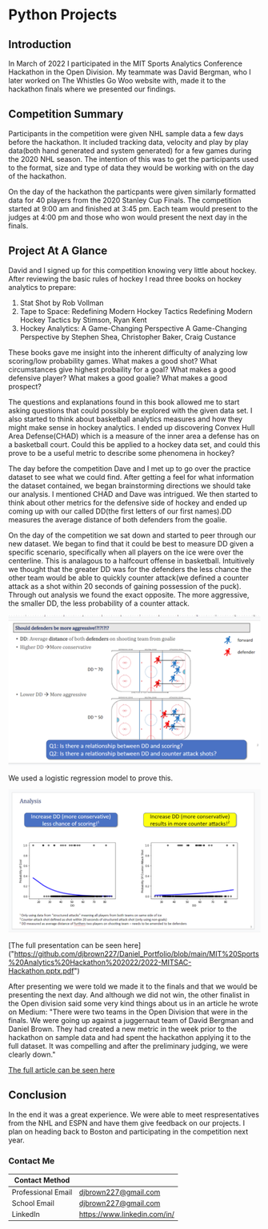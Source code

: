# Python Projects

## Introduction
In March of 2022 I participated in the MIT Sports Analytics Conference Hackathon in the Open Division. My teammate was David Bergman, who I later worked on The Whistles Go Woo website with, made it to the hackathon finals where we presented our findings.

## Competition Summary
Participants in the competition were given NHL sample data a few days before the hackathon. It included tracking data, velocity and play by play data(both hand generated and system generated) for a few games during the 2020 NHL season. The intention of this was to get the participants used to the format, size and type of data they would be working with on the day of the hackathon. 

On the day of the hackathon the particpants were given similarly formatted data for 40 players from the 2020 Stanley Cup Finals. The competition started at 9:00 am and finished at 3:45 pm. Each team would present to the judges at 4:00 pm and those who won would present the next day in the finals.

## Project At A Glance
David and I signed up for this competition knowing very little about hockey. After reviewing the basic rules of hockey I read three books on hockey analytics to prepare:

1. Stat Shot by Rob Vollman
2. Tape to Space: Redefining Modern Hockey Tactics Redefining Modern Hockey Tactics by Stimson, Ryan Kent
3. Hockey Analytics: A Game-Changing Perspective A Game-Changing Perspective by Stephen Shea, Christopher Baker, Craig Custance

These books gave me insight into the inherent difficulty of analyzing low scoring/low probability games. What makes a good shot? What circumstances give highest probaility for a goal? What makes a good defensive player? What makes a good goalie? What makes a good prospect?

The questions and explanations found in this book allowed me to start asking questions that could possibly be explored with the given data set. I also started to think about basketball analytics measures and how they might make sense in hockey analytics. I ended up discovering Convex Hull Area Defense(CHAD) which is a measure of the inner area a defense has on a basketball court. Could this be applied to a hockey data set, and could this prove to be a useful metric to describe some phenomena in hockey?

The day before the competition Dave and I met up to go over the practice dataset to see what we could find. After getting a feel for what information the dataset contained, we began brainstorming directions we should take our analysis. I mentioned CHAD and Dave was intrigued. We then started to think about other metrics for the defensive side of hockey and ended up coming up with our called DD(the first letters of our first names).DD measures the average distance of both defenders from the goalie.

On the day of the competition we sat down and started to peer through our new dataset. We began to find that it could be best to measure DD given a specific scenario, specifically when all players on the ice were over the centerline. This is analagous to a halfcourt offense in basketball. Intuitively we thought that the greater DD was for the defenders the less chance the other team would be able to quickly counter attack(we defined a counter attack as a shot within 20 seconds of gaining possession of the puck). Through out analysis we found the exact opposite. The more aggressive, the smaller DD, the less probability of a counter attack.

<p align="center"><img src = "https://github.com/djbrown227/Daniel_Portfolio/blob/main/MIT%20Sports%20Analytics%20Hackathon%202022/NHL%20Hackathon%20DD.png" width = 700><p>
  
We used a logistic regression model to prove this.

<p align="center"><img src = "https://github.com/djbrown227/Daniel_Portfolio/blob/main/MIT%20Sports%20Analytics%20Hackathon%202022/NHL%20Hackathon%20Logit.png" width = 700><p>

[The full presentation can be seen here] ("https://github.com/djbrown227/Daniel_Portfolio/blob/main/MIT%20Sports%20Analytics%20Hackathon%202022/2022-MITSAC-Hackathon.pptx.pdf")

After presenting we were told we made it to the finals and that we would be presenting the next day. And although we did not win, the other finalist in the Open division said some very kind things about us in an article he wrote on Medium:
"There were two teams in the Open Division that were in the finals. We were going up against a juggernaut team of David Bergman and Daniel Brown. They had created a new metric in the week prior to the hackathon on sample data and had spent the hackathon applying it to the full dataset. It was compelling and after the preliminary judging, we were clearly down."

[The full article can be seen here](https://bayesianops.medium.com/winning-the-mit-sloan-sports-analytics-2022-hackathon-2df76667be73)

## Conclusion
In the end it was a great experience. We were able to meet respresentatives from the NHL and ESPN and have them give feedback on our projects. I plan on heading back to Boston and participating in the competition next year.
  
### Contact Me

| Contact Method |  |
| --- | --- |
| Professional Email | djbrown227@gmail.com |
| School Email | djbrown227@gmail.com |
| LinkedIn | https://www.linkedin.com/in/ |

